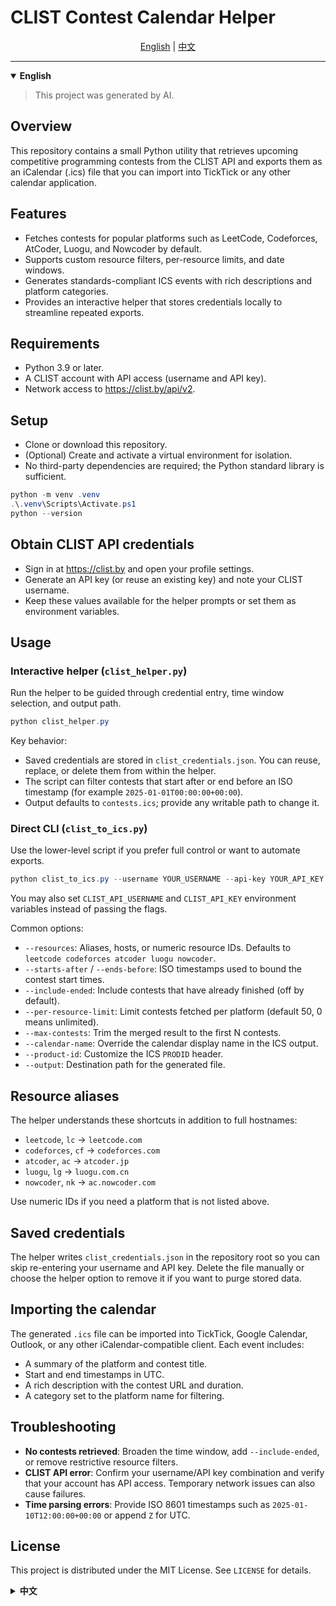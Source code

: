 ﻿# CLIST Contest Calendar Helper

<div align="center">
<a href="#english">English</a> | <a href="#中文">中文</a>
</div>

---

<details open>
<summary><strong>English</strong></summary>

<a id="english"></a>

> This project was generated by AI.

## Overview
This repository contains a small Python utility that retrieves upcoming competitive programming contests from the CLIST API and exports them as an iCalendar (.ics) file that you can import into TickTick or any other calendar application.

## Features
- Fetches contests for popular platforms such as LeetCode, Codeforces, AtCoder, Luogu, and Nowcoder by default.
- Supports custom resource filters, per-resource limits, and date windows.
- Generates standards-compliant ICS events with rich descriptions and platform categories.
- Provides an interactive helper that stores credentials locally to streamline repeated exports.

## Requirements
- Python 3.9 or later.
- A CLIST account with API access (username and API key).
- Network access to https://clist.by/api/v2.

## Setup
- Clone or download this repository.
- (Optional) Create and activate a virtual environment for isolation.
- No third-party dependencies are required; the Python standard library is sufficient.

```powershell
python -m venv .venv
.\.venv\Scripts\Activate.ps1
python --version
```

## Obtain CLIST API credentials
- Sign in at https://clist.by and open your profile settings.
- Generate an API key (or reuse an existing key) and note your CLIST username.
- Keep these values available for the helper prompts or set them as environment variables.

## Usage

### Interactive helper (`clist_helper.py`)
Run the helper to be guided through credential entry, time window selection, and output path.

```powershell
python clist_helper.py
```

Key behavior:
- Saved credentials are stored in `clist_credentials.json`. You can reuse, replace, or delete them from within the helper.
- The script can filter contests that start after or end before an ISO timestamp (for example `2025-01-01T00:00:00+00:00`).
- Output defaults to `contests.ics`; provide any writable path to change it.

### Direct CLI (`clist_to_ics.py`)
Use the lower-level script if you prefer full control or want to automate exports.

```powershell
python clist_to_ics.py --username YOUR_USERNAME --api-key YOUR_API_KEY --resources codeforces atcoder --starts-after 2025-01-01T00:00:00+00:00 --output contests.ics
```

You may also set `CLIST_API_USERNAME` and `CLIST_API_KEY` environment variables instead of passing the flags.

Common options:
- `--resources`: Aliases, hosts, or numeric resource IDs. Defaults to `leetcode codeforces atcoder luogu nowcoder`.
- `--starts-after` / `--ends-before`: ISO timestamps used to bound the contest start times.
- `--include-ended`: Include contests that have already finished (off by default).
- `--per-resource-limit`: Limit contests fetched per platform (default 50, 0 means unlimited).
- `--max-contests`: Trim the merged result to the first N contests.
- `--calendar-name`: Override the calendar display name in the ICS output.
- `--product-id`: Customize the ICS `PRODID` header.
- `--output`: Destination path for the generated file.

## Resource aliases
The helper understands these shortcuts in addition to full hostnames:
- `leetcode`, `lc` -> `leetcode.com`
- `codeforces`, `cf` -> `codeforces.com`
- `atcoder`, `ac` -> `atcoder.jp`
- `luogu`, `lg` -> `luogu.com.cn`
- `nowcoder`, `nk` -> `ac.nowcoder.com`

Use numeric IDs if you need a platform that is not listed above.

## Saved credentials
The helper writes `clist_credentials.json` in the repository root so you can skip re-entering your username and API key. Delete the file manually or choose the helper option to remove it if you want to purge stored data.

## Importing the calendar
The generated `.ics` file can be imported into TickTick, Google Calendar, Outlook, or any other iCalendar-compatible client. Each event includes:
- A summary of the platform and contest title.
- Start and end timestamps in UTC.
- A rich description with the contest URL and duration.
- A category set to the platform name for filtering.

## Troubleshooting
- **No contests retrieved**: Broaden the time window, add `--include-ended`, or remove restrictive resource filters.
- **CLIST API error**: Confirm your username/API key combination and verify that your account has API access. Temporary network issues can also cause failures.
- **Time parsing errors**: Provide ISO 8601 timestamps such as `2025-01-10T12:00:00+00:00` or append `Z` for UTC.

## License
This project is distributed under the MIT License. See `LICENSE` for details.

</details>

<details>
<summary><strong>中文</strong></summary>

<a id="中文"></a>

> 该项目由ai生成

## 项目简介
该仓库提供一套 Python 工具，可从 CLIST API 拉取近期的竞赛信息，并导出为 iCalendar (`.ics`) 文件，方便导入 TickTick 或其他日历应用。

## 功能亮点
- 默认支持拉取 LeetCode、Codeforces、AtCoder、Luogu、Nowcoder 等常见平台的比赛。
- 支持自定义平台筛选、按平台限制比赛数量以及设定时间窗口。
- 生成符合标准的 ICS 事件，包含详细描述和平台分类信息。
- 提供交互式助手，可在本地保存凭证，便于重复导出。

## 环境要求
- Python 3.9 及以上版本。
- 拥有 CLIST 账户及 API 权限（用户名和 API Key）。
- 能访问 https://clist.by/api/v2 网络。

## 安装与环境准备
- 克隆或下载本仓库。
- （可选）创建并激活虚拟环境，隔离依赖。
- 脚本仅使用标准库，无需额外三方依赖。

```powershell
python -m venv .venv
.\.venv\Scripts\Activate.ps1
python --version
```

## 获取 CLIST API 凭证
- 登录 https://clist.by ，进入个人资料设置。
- 生成或查看已有的 API Key，记录对应的用户名。
- 可在运行助手时输入这些信息，或提前写入环境变量。

## 使用方式

### 交互式助手（`clist_helper.py`）
运行助手脚本，根据提示输入凭证、时间范围和输出路径。

```powershell
python clist_helper.py
```

关键行为：
- 凭证会保存在仓库根目录的 `clist_credentials.json`，可在助手中选择复用、替换或删除。
- 支持按 ISO 时间（如 `2025-01-01T00:00:00+00:00`）筛选开始和结束时间。
- 输出文件默认是 `contests.ics`，也可以填写任意可写路径。

### 命令行脚本（`clist_to_ics.py`）
适合需要完全掌控参数或自动化任务的场景。

```powershell
python clist_to_ics.py --username YOUR_USERNAME --api-key YOUR_API_KEY --resources codeforces atcoder --starts-after 2025-01-01T00:00:00+00:00 --output contests.ics
```

也可设置环境变量 `CLIST_API_USERNAME` 与 `CLIST_API_KEY`，无需在命令行传参。

常用选项：
- `--resources`：平台别名、域名或资源 ID，默认值为 `leetcode codeforces atcoder luogu nowcoder`。
- `--starts-after` / `--ends-before`：通过 ISO 时间限制比赛开始范围。
- `--include-ended`：包含已结束的比赛（默认关闭）。
- `--per-resource-limit`：限制每个平台拉取的比赛数量（默认 50，设为 0 表示不限）。
- `--max-contests`：汇总后仅保留前 N 场比赛。
- `--calendar-name`：覆盖 ICS 中显示的日历名称。
- `--product-id`：自定义 ICS `PRODID` 头信息。
- `--output`：生成文件的输出路径。

## 资源别名
助手除了支持完整域名，也理解以下常用缩写：
- `leetcode`、`lc` -> `leetcode.com`
- `codeforces`、`cf` -> `codeforces.com`
- `atcoder`、`ac` -> `atcoder.jp`
- `luogu`、`lg` -> `luogu.com.cn`
- `nowcoder`、`nk` -> `ac.nowcoder.com`

若需其他平台，可直接使用其资源 ID。

## 凭证保存位置
助手会在仓库根目录写入 `clist_credentials.json`，便于下次直接使用。如果需要清除，可手动删除或在助手中选择相应选项。

## 导入日历
生成的 `.ics` 文件可导入 TickTick、Google Calendar、Outlook 等任何支持 iCalendar 的客户端。每个事件包含：
- 平台与比赛标题组成的摘要。
- 以 UTC 表示的开始与结束时间。
- 包含比赛链接和持续时间的详细描述。
- 以平台名作为分类，方便过滤。

## 常见问题
- **未获取到比赛**：请放宽时间范围、添加 `--include-ended`，或减少筛选条件。
- **CLIST API 报错**：确认用户名/API Key 是否正确，并确保账户拥有 API 权限，也可能是暂时的网络问题。
- **时间解析失败**：请使用 `2025-01-10T12:00:00+00:00` 这类 ISO 8601 时间格式，或在 UTC 时间后加 `Z`。

## 许可证
本项目基于 MIT License 发布，详见 `LICENSE`。

</details>
